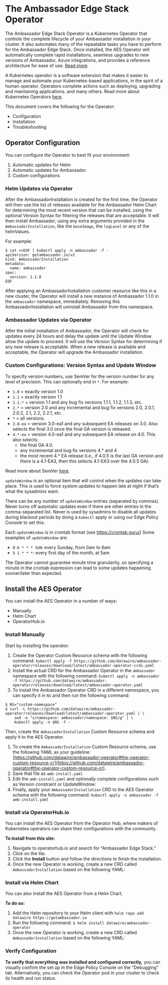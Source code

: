 # The Ambassador Edge Stack Operator

The Ambassador Edge Stack Operator is a Kubernetes Operator that controls the
complete lifecycle of your Ambassador installation in your cluster. It also
automates many of the repeatable tasks you have to perform for the Ambassador
Edge Stack. Once installed, the AES Operator will automatically complete rapid
installations, seamless upgrades to new versions of Ambassador, Azure
integrations, and provides a reference architecture for ease of use. [Read more](https://github.com/datawire/ambassador-operator/blob/master/README.md#version-syntax).

A Kubernetes operator is a software extension that makes it easier to manage and automate your Kubernetes-based applications, in the spirit of a human operator. Operators complete actions such as deploying, upgrading and maintaining applications. and many others. Read more about Kubernetes Operators [here](https://kubernetes.io/docs/concepts/extend-kubernetes/operator/).

This document covers the following for the Operator:
* Configuration
* Installation
* Troubleshooting

## Operator Configuration

You can configure the Operator to best fit your environment:

1. Automatic updates for Helm
2. Automatic updates for Ambassador
3. Custom configurations

### Helm Updates via Operator

After the AmbassadorInstallation is created for the first time, the Operator will then use the list of releases available for the Ambassador Helm Chart for determining the most recent version that can be installed, using the optional Version Syntax for filtering the releases that are acceptable. It will then install Ambassador, using any extra arguments provided in the `AmbassadorInstallation`, like the `baseImage`, the `logLevel` or any of the helmValues.

For example:

```shell
$ cat <<EOF | kubectl apply -n ambassador -f -
apiVersion: getambassador.io/v2
kind: AmbassadorInstallation
metadata:
  name: ambassador
spec:
  version: 1.1.0
EOF
```

After applying an AmbassadorInstallation customer resource like this in a new cluster, the Operator will install a new instance of Ambassador 1.1.0 in the `ambassador` namespace, immediately. Removing this AmbassadorInstallation will uninstall Ambassador from this namespace.

### Ambassador Updates via Operator

After the initial installation of Ambassador, the Operator will check for updates every 24 hours and delay the update until the Update Window allow the update to proceed. It will use the Version Syntax for determining if any new release is acceptable. When a new release is available and acceptable, the Operator will upgrade the Ambassador installation.

### Custom Configurations: Version Syntax and Update Window

To specify version numbers, use SemVer for the version number for any level of
precision. This can optionally end in `*`.  For example:

* `1.0` = exactly version 1.0
* `1.1` = exactly version 1.1
* `1.1.*` = version 1.1 and any bug fix versions 1.1.1, 1.1.2, 1.1.3, etc.
* `2.*` = version 2.0 and any incremental and bug fix versions 2.0, 2.0.1, 2.0.2, 2.1, 2.2, 2.2.1, etc.
* `*` = all versions.
* `3.0-ea` = version 3.0-ea1 and any subsequent EA releases on 3.0. Also selects the final 3.0 once the final GA version is released.
* `4.*-ea` = version 4.0-ea1 and any subsequent EA release on 4.0. This also selects:
    * the final GA 4.0.
    * any incremental and bug fix versions 4.* and 4
    * the most recent 4.* EA release (i.e., if 4.0.5 is the last GA version and
      there is a 4.1-EA3, then this selects 4.1-EA3 over the 4.0.5 GA).

Read more about SemVer [here](https://github.com/Masterminds/semver#basic-comparisons).

`updateWindow` is an optional item that will control when the updates can take
place. This is used to force system updates to happen late at night if that’s
what the sysadmins want.

There can be any number of `updateWindow` entries (separated by commas).
Never turns off automatic updates even if there are other entries in the
comma-separated list. Never is used by sysadmins to disable all updates during
blackout periods by doing a `kubectl` apply or using our Edge Policy Console to
set this.

Each `updateWindow` is in crontab format (see https://crontab.guru/) Some
examples of `updateWindow` are:

* `0-6 * * * SUN`: every Sunday, from 0am to 6am
* `5 1 * * *`: every first day of the month, at 5am

The Operator cannot guarantee minute time granularity, so specifying a minute in the crontab expression can lead to some updates happening sooner/later than expected.

## Install the AES Operator

You can install the AES Operator in a number of ways:

* Manually
* Helm Chart
* OperatorHub.io

### Install Manually

Start by installing the operator:

1. Create the Operator Custom Resource schema with the following command: `kubectl apply -f https://github.com/datawire/ambassador-operator/releases/download/latest/ambassador-operator-crds.yaml`
2. Install the actual CRD for the Ambassador Operator in the `ambassador` namespace with the following command: `kubectl apply -n ambassador -f https://github.com/datawire/ambassador-operator/releases/download/latest/ambassador-operator.yaml`
3. To install the Ambassador Operator CRD in a different namespace, you can specify it in `NS` and then run the following command:

```shell
$ NS="custom-namespace"
$ curl -L https://github.com/datawire/ambassador-operator/releases/download/latest/ambassador-operator.yaml | \
    sed -e "s/namespace: ambassador/namespace: $NS/g" | \
    kubectl apply -n $NS -f -
```

Then, create the `AmbassadorInstallation` Custom Resource schema and apply it to the AES Operator.

1. To create the `AmbassadorInstallation` Custom Resource schema, use the following YAML as your guideline: [https://github.com/datawire/ambassador-operator#the-operator-custom-resource-cr](https://github.com/datawire/ambassador-operator#the-operator-custom-resource-cr).
2. Save that file as `amb-install.yaml`
3. Edit the `amb-install.yaml` and optionally complete configurations such as Version constraint or UpdateWindow:
4. Finally, apply your `AmbassadorInstallation` CRD to the AES Operator schema with the following command: `kubectl apply -n ambassador -f amb-install.yaml`

### Install via OperatorHub.io

You can install the AES Operator from the Operator Hub, where makers of Kubernetes operators can share their configurations with the community.

**To install from this site:**

1. Navigate to  operatorhub.io and search for “Ambassador Edge Stack.”
2. Click on the tile.
3. Click the **Install** button and follow the directions to finish the installation.
4. Once the new Operator is working, create a new CRD called
   `AmbassadorInstallation` based on the following YAML:



### Install via Helm Chart

You can also install the AES Operator from a Helm Chart.

**To do so:**

1. Add the Helm repository to your Helm client with `helm repo add datawire https://getambassador.io`
2. Run the following command: `$ helm install datawire/ambassador-operator`
3. Once the new Operator is working, create a new CRD called `AmbassadorInstallation` based on the following YAML:

### Verify Configuration

**To verify that everything was installed and configured correctly,** you can visually confirm the set up in the Edge Policy Console on the “Debugging” tab. Alternatively, you can check the Operator pod in your cluster to check its health and run status.
